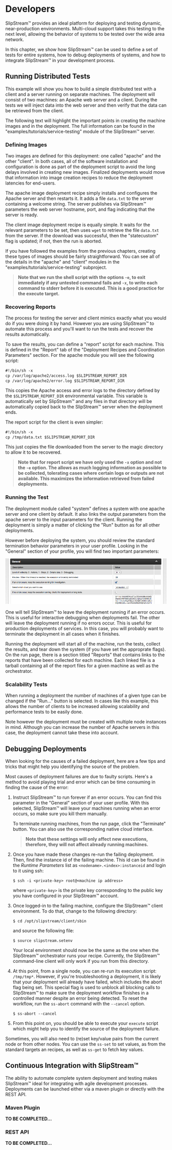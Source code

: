 
# Developers

SlipStream™ provides an ideal platform for deploying and testing
dynamic, near-production environments.  Multi-cloud support takes this
testing to the next level, allowing the behavior of systems to be
tested over the wide area network.

In this chapter, we show how SlipStream™ can be used to define a set
of tests for entire systems, how to debug deployments of systems, and
how to integrate SlipStream™ in your development process.

## Running Distributed Tests

This example will show you how to build a simple distributed test with
a client and a server running on separate machines.  The deployment
will consist of two machines: an Apache web server and a client.
During the tests we will inject data into the web server and then
verify that the data can be retrieved from the client.

The following text will highlight the important points in creating the
machine images and in the deployment.  The full information can be
found in the "examples/tutorials/service-testing" module of the
SlipStream™ server.

### Defining Images

Two images are defined for this deployment: one called "apache" and the
other "client".  In both cases, all of the software installation and
configuration is done as part of the deployment script to avoid the
long delays involved in creating new images.  Finalized deployments
would move that information into image creation recipes to reduce the
deployment latencies for end-users. 

The apache image deployment recipe simply installs and configures the
Apache server and then restarts it.  It adds a file `data.txt` to the
server containing a welcome string.  The server publishes via
SlipStream™ parameters the web server hostname, port, and flag
indicating that the server is ready.

The client image deployment recipe is equally simple.  It waits for
the relevant parameters to be set, then uses `wget` to retrieve the
file `data.txt` from the server.  If the download was successful, then
the "statecustom" flag is updated; if not, then the run is aborted.

If you have followed the examples from the previous chapters, creating
these types of images should be fairly straightforward.  You can see
all of the details in the "apache" and "client" modules in the
"examples/tutorials/service-testing" subproject.

> **Note that we run the shell script with the options `-e`, to exit
> immediately if any untested command fails and `-x`, to write each
> command to stderr before it is executed. This is a good practice for
> the execute target.**

### Recovering Reports

The process for testing the server and client mimics exactly what you
would do if you were doing it by hand.  However you are using
SlipStream™ to automate this process and you'll want to run the tests
and recover the results automatically.

To save the results, you can define a "report" script for each
machine.  This is defined in the "Report" tab of the "Deployment
Recipes and Coordination Parameters" section.  For the apache module
you will see the following script:

    #!/bin/sh -x
    cp /var/log/apache2/access.log $SLIPSTREAM_REPORT_DIR
    cp /var/log/apache2/error.log $SLIPSTREAM_REPORT_DIR

This copies the Apache access and error logs to the directory defined
by the `$SLIPSTREAM_REPORT_DIR` environmental variable.  This variable
is automatically set by SlipStream™ and any files in that directory
will be automatically copied back to the SlipStream™ server when the
deployment ends.

The report script for the client is even simpler:

    #!/bin/sh -x
    cp /tmp/data.txt $SLIPSTREAM_REPORT_DIR

This just copies the file downloaded from the server to the magic
directory to allow it to be recovered.

> **Note that for report script we have only used the `-x` option and
> not the `-e` option.  The allows as much logging information as
> possible to be collected, tolerating cases where certain logs or
> outputs are not available.  This maximizes the information retrieved
> from failed deployments.**

### Running the Test

The deployment module called "system" defines a system with one apache
server and one client by default.  It also links the output parameters
from the apache server to the input parameters for the client.
Running the deployment is simply a matter of clicking the "Run" button
as for all other deployments.

However before deploying the system, you should review the standard
termination behavior parameters in your user profile.  Looking in the
"General" section of your profile, you will find two important
parameters: 

![Termination Behavior Parameters](images/screenshot-termination-params.png)

One will tell SlipStream™ to leave the deployment running if an error
occurs.  This is useful for interactive debugging when deployments
fail.  The other will leave the deployment running if no errors
occur.  This is useful for production deployments of services.  In
this case, you will probably want to terminate the deployment in all
cases when it finishes.

Running the deployment will start all of the machine, run the tests,
collect the results, and tear down the system (if you have set the
approprate flags).  On the run page, there is a section titled
"Reports" that contains links to the reports that have been collected
for each machine.  Each linked file is a tarball containing all of the
report files for a given machine as well as the orchestrator.

### Scalability Tests

When running a deployment the number of machines of a given type can
be changed if the "Run..." button is selected.  In cases like this
example, this allows the number of clients to be increased allowing
scalability and performance tests to be easily done.

Note however the deployment must be created with multiple node
instances in mind.  Although you can increase the number of Apache
servers in this case, the deployment cannot take these into account.

## Debugging Deployments

When looking for the causes of a failed deployment, here are a few tips
and tricks that might help you identifying the source of the problem.

Most causes of deployment failures are due to faulty scripts. Here's a
method to avoid playing trial and error which can be time consuming in
finding the cause of the error:

1.  Instruct SlipStream™ to run forever if an error occurs. You can
    find this parameter in the "General" section of your user profile.
    With this selected, SlipStream™ will leave your machines running
    when an error occurs, so make sure you kill them manually.

    To terminate running machines, from the run page, click the
    "Terminate" button. You can also use the corresponding native
    cloud interface.

    > **Note that these settings will only affect new executions,
    > therefore, they will not affect already running machines.**

2.  Once you have made these changes re-run the failing deployment.
    Then, find the instance id of the failing machine. This id can be
    found in the *Runtime Parameters* list as
    `<nodename>.<index>:instanceid` and login to it using ssh:

        $ ssh -i <private-key> root@<machine ip address>

    where `<private-key>` is the private key corresponding to the public
    key you have configured in your SlipStream™ account.

3.  Once logged-in to the failing machine, configure the SlipStream™
    client environment. To do that, change to the following directory:

        $ cd /opt/slipstream/client/sbin

    and source the following file:

        $ source slipstream.setenv

    Your local environment should now be the same as the one when the
    SlipStream™ orchestrator runs your recipe. Currently, the SlipStream™
    command-line client will only work if you run from this directory.

4.  At this point, from a single node, you can re-run its execution
    script: `/tmp/tmp*`. However, if you're troubleshooting a
    deployment, it is likely that your deployment will already have
    failed, which includes the abort flag being set. This special flag
    is used to unblock all blocking calls to SlipStream™ to make sure the
    deployment workflow finishes in a controlled manner despite an error
    being detected. To reset the workflow, run the `ss-abort` command
    with the `--cancel` option.

        $ ss-abort --cancel

5.  From this point on, you should be able to execute your `execute`
    script which might help you to identify the source of the deployment
    failure.

Sometimes, you will also need to (re)set key/value pairs from the
current node or from other nodes. You can use the `ss-set` to set
values, as from the standard targets an recipes, as well as `ss-get`
to fetch key values.

## Continuous Integration with SlipStream™

The ability to automate complete system deployment and testing makes
SlipStream™ ideal for integrating with agile development processes.
Deployments can be launched either via a maven plugin or directly with
the REST API. 

### Maven Plugin

**TO BE COMPLETED...**

### REST API

**TO BE COMPLETED...**
